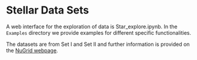 # Stellar Data Sets


A web interface for the exploration of data is Star_explore.ipynb.
In the ```Examples``` directory we provide examples for different specific functionalities.

The datasets are from Set I and Set II and further information is provided on the [NuGrid webpage](http://www.nugridstars.org/data-and-software/yields/set-1/).